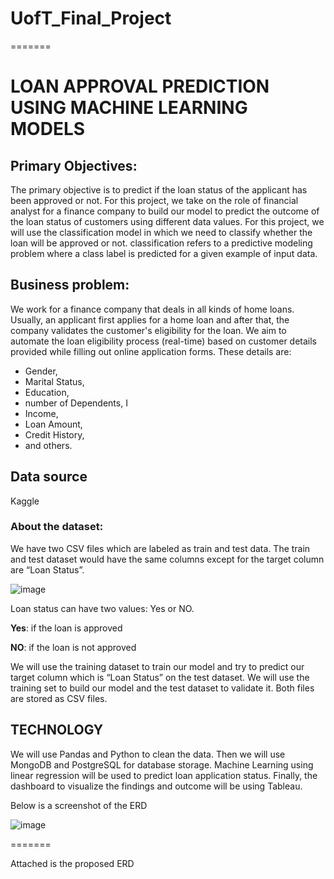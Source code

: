 # UofT_Final_Project


=======
# LOAN APPROVAL PREDICTION USING MACHINE LEARNING MODELS

## Primary Objectives:

The primary objective is to predict if the loan status of the applicant has been approved or not. For this project, we take on the role of financial analyst for a finance company to build our model to predict the outcome of the loan status of customers using different data values. 
 For this project, we will use the classification model in which we need to classify whether the loan will be approved or not. classification refers to a predictive modeling problem where a class label is predicted for a given example of input data.
 
 ## Business problem:
 
 We work for a finance company that deals in all kinds of home loans. Usually, an applicant first applies for a home loan and after that, the company validates the customer's eligibility for the loan.
We aim to automate the loan eligibility process (real-time) based on customer details provided while filling out online application forms. These details are:

 - Gender, 
- Marital Status,
- Education, 
- number of Dependents, I
- Income, 
- Loan Amount, 
- Credit History,
- and others.

## Data source
Kaggle

### About the dataset:

We have two CSV files which are labeled as train and test data. The train and test dataset would have the same columns except for the target column are “Loan Status”.

![image](https://user-images.githubusercontent.com/99924850/179431647-28e8d08d-f2bf-43a8-98dd-e5714eb08620.png)

Loan status can have two values: Yes or NO.

**Yes**: if the loan is approved

**NO**: if the loan is not approved

We will use the training dataset to train our model and try to predict our target column which is “Loan Status” on the test dataset.
We will use the training set to build our model and the test dataset to validate it. Both files are stored as CSV files.

## TECHNOLOGY
 We will use Pandas and Python to clean the data.
Then we will use MongoDB and PostgreSQL for database storage.
Machine Learning using linear regression will be used to predict loan application status.
Finally, the dashboard to visualize the findings and outcome will be using Tableau.

Below is a screenshot of the ERD

![image](https://user-images.githubusercontent.com/99924850/179431729-97e818f1-4e1b-4726-86ba-2dcf37d18c76.png)










=======

Attached is the proposed ERD

